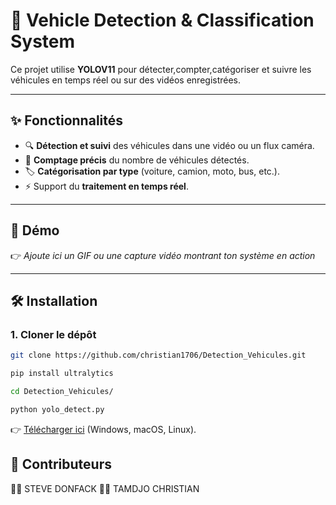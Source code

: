 # 🚗 Vehicle Detection & Classification System  
Ce projet utilise **YOLOV11** pour détecter,compter,catégoriser et suivre les véhicules en temps réel ou sur des vidéos enregistrées.  

---

## ✨ Fonctionnalités  

- 🔍 **Détection et suivi** des véhicules dans une vidéo ou un flux caméra.  
- 🔢 **Comptage précis** du nombre de véhicules détectés.  
- 🏷️ **Catégorisation par type** (voiture, camion, moto, bus, etc.).    
- ⚡ Support du **traitement en temps réel**.  

---

## 📸 Démo  

👉 *Ajoute ici un GIF ou une capture vidéo montrant ton système en action*  

---

## 🛠️ Installation  

### 1. Cloner le dépôt  
```bash
git clone https://github.com/christian1706/Detection_Vehicules.git
```
```bash
pip install ultralytics
```
```bash
cd Detection_Vehicules/
```
```bash
python yolo_detect.py
```

👉 [Télécharger ici](https://www.anaconda.com/download) (Windows, macOS, Linux). 


## 🤝 Contributeurs

👩‍💻 STEVE DONFACK
👨‍💻 TAMDJO CHRISTIAN
